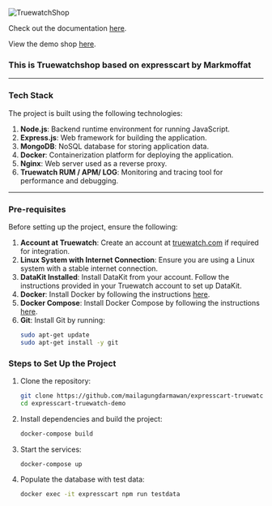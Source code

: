 ![TruewatchShop](./png/Truewatch-shop.pnglogo.png)

Check out the documentation [here](https://github.com/mrvautin/expressCart/wiki).

View the demo shop [here](https://expresscart-demo.markmoffat.com/).

### This is Truewatchshop based on expresscart by Markmoffat

---

### Tech Stack

The project is built using the following technologies:

1. **Node.js**: Backend runtime environment for running JavaScript.
2. **Express.js**: Web framework for building the application.
3. **MongoDB**: NoSQL database for storing application data.
4. **Docker**: Containerization platform for deploying the application.
5. **Nginx**: Web server used as a reverse proxy.
6. **Truewatch RUM / APM/ LOG**: Monitoring and tracing tool for performance and debugging.


---

### Pre-requisites

Before setting up the project, ensure the following:

1. **Account at Truewatch**: Create an account at [truewatch.com](https://truewatch.com) if required for integration.
2. **Linux System with Internet Connection**: Ensure you are using a Linux system with a stable internet connection.
3. **DataKit Installed**: Install DataKit from your account. Follow the instructions provided in your Truewatch account to set up DataKit.
4. **Docker**: Install Docker by following the instructions [here](https://docs.docker.com/get-docker/).
5. **Docker Compose**: Install Docker Compose by following the instructions [here](https://docs.docker.com/compose/install/).
6. **Git**: Install Git by running:
   ```bash
   sudo apt-get update
   sudo apt-get install -y git
   ```
### Steps to Set Up the Project

1. Clone the repository:
   ```bash
   git clone https://github.com/mailagungdarmawan/expresscart-truewatch-demo.git
   cd expresscart-truewatch-demo
   ```
2. Install dependencies and build the project:
   ```bash
   docker-compose build
   ```
3. Start the services:
   ```bash
   docker-compose up
   ```
4. Populate the database with test data:
   ```bash
   docker exec -it expresscart npm run testdata
   ```